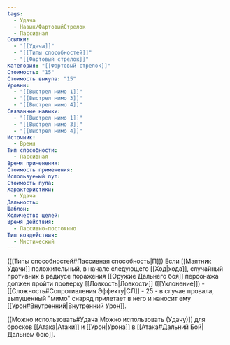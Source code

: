 ```yaml
---
tags:
  - Удача
  - Навык/ФартовыйСтрелок
  - Пассивная
Ссылки:
  - "[[Удача]]"
  - "[[Типы способностей]]"
  - "[[Фартовый стрелок]]"
Категория: "[[Фартовый стрелок]]"
Стоимость: "15"
Стоимость выкупа: "15"
Уровни:
  - "[[Выстрел мимо 1]]"
  - "[[Выстрел мимо 3]]"
  - "[[Выстрел мимо 4]]"
Связанные навыки:
  - "[[Выстрел мимо 1]]"
  - "[[Выстрел мимо 3]]"
  - "[[Выстрел мимо 4]]"
Источник:
  - Время
Тип способности:
  - Пассивная
Время применения: 
Стоимость применения: 
Используемый пул: 
Стоимость пула: 
Характеристики:
  - Удача
Дальность: 
Шаблон: 
Количество целей: 
Время действия:
  - Пассивно-постоянно
Тип воздействия:
  - Мистический
---
```

([[Типы способностей#Пассивная способность|П]]) Если [[Маятник Удачи]] положительный, в начале следующего [[Ход|хода]], случайный противник в радиусе поражения [[Оружие Дальнего боя]] персонажа должен пройти проверку [[Ловкость|Ловкости]] ([[Уклонение]]) - [[Сложность#Cопротивления Эффекту|СЛ]] - 25 - в случае провала, выпущенный "мимо" снаряд прилетает в него и наносит ему [[Урон#Внутренний|Внутренний Урон]]. 

[[Можно использовать#Удача|Можно использовать (Удачу)]] для бросков [[Атака|Атаки]] и [[Урон|Урона]] в [[Атака#Дальний Бой|Дальнем бою]].
